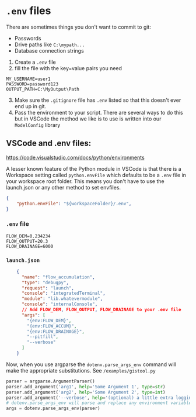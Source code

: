 # `.env` files

There are sometimes things you don't want to commit to git:

* Passwords
* Drive paths like `C:\mypath...`
* Database connection strings

1. Create a `.env` file
2. fill the file with the key=value pairs you need 

```
MY_USERNAME=user1
PASSWORD=password123
OUTPUT_PATH=C:\MyOutput\Path
```

3. Make sure the `.gitignore` file has `.env` listed so that this doesn't ever end up in git.
4. Pass the environment to your script. There are several ways to do this but in VSCode the method we like is to use is written into our `ModelConfig` library

## VSCode and .env files:

<https://code.visualstudio.com/docs/python/environments>

A lesser known feature of the Python module in VSCode is that there is a Workspace setting called `python.envFile` which defaults to be a `.env` file in your workspace root folder. This means you don't have to use the launch.json or any other method to set envfiles. 

```json
{
    "python.envFile": "${workspaceFolder}/.env",
}
```


### `.env` file

```
FLOW_DEM=0.234234
FLOW_OUTPUT=20.3
FLOW_DRAINAGE=6000
```


### `launch.json`

```json
    {
      "name": "flow_accumulation",
      "type": "debugpy",
      "request": "launch",
      "console": "integratedTerminal",
      "module": "lib.whatevermodule",
      "console": "internalConsole",
      // Add FLOW_DEM, FLOW_OUTPUT, FLOW_DRAINAGE to your .env file
      "args": [
        "{env:FLOW_DEM}",
        "{env:FLOW_ACCUM}",
        "{env:FLOW_DRAINAGE}",
        "--pitfill",
        "--verbose"
      ]
    }
```

Now, when you use argparse the `dotenv.parse_args_env` command will make the appropriate substitutions. See `/examples/gistool.py`


```python
parser = argparse.ArgumentParser()
parser.add_argument('arg1', help='Some Argument 1', type=str)
parser.add_argument('arg2', help='Some Argument 2', type=int)
parser.add_argument('--verbose', help='(optional) a little extra logging ', action='store_true', default=False)
# dotenv.parse_args_env will parse and replace any environment variables with the pattern {env:MYENVNAME}
args = dotenv.parse_args_env(parser)
```
